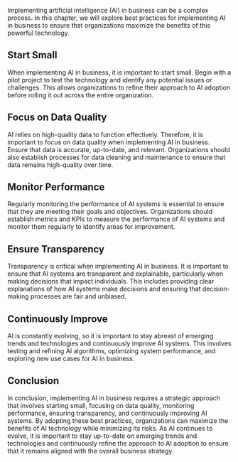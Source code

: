 
Implementing artificial intelligence (AI) in business can be a complex process. In this chapter, we will explore best practices for implementing AI in business to ensure that organizations maximize the benefits of this powerful technology.

Start Small
-----------

When implementing AI in business, it is important to start small. Begin with a pilot project to test the technology and identify any potential issues or challenges. This allows organizations to refine their approach to AI adoption before rolling it out across the entire organization.

Focus on Data Quality
---------------------

AI relies on high-quality data to function effectively. Therefore, it is important to focus on data quality when implementing AI in business. Ensure that data is accurate, up-to-date, and relevant. Organizations should also establish processes for data cleaning and maintenance to ensure that data remains high-quality over time.

Monitor Performance
-------------------

Regularly monitoring the performance of AI systems is essential to ensure that they are meeting their goals and objectives. Organizations should establish metrics and KPIs to measure the performance of AI systems and monitor them regularly to identify areas for improvement.

Ensure Transparency
-------------------

Transparency is critical when implementing AI in business. It is important to ensure that AI systems are transparent and explainable, particularly when making decisions that impact individuals. This includes providing clear explanations of how AI systems make decisions and ensuring that decision-making processes are fair and unbiased.

Continuously Improve
--------------------

AI is constantly evolving, so it is important to stay abreast of emerging trends and technologies and continuously improve AI systems. This involves testing and refining AI algorithms, optimizing system performance, and exploring new use cases for AI in business.

Conclusion
----------

In conclusion, implementing AI in business requires a strategic approach that involves starting small, focusing on data quality, monitoring performance, ensuring transparency, and continuously improving AI systems. By adopting these best practices, organizations can maximize the benefits of AI technology while minimizing its risks. As AI continues to evolve, it is important to stay up-to-date on emerging trends and technologies and continuously refine the approach to AI adoption to ensure that it remains aligned with the overall business strategy.
